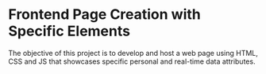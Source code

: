 # Frontend Page Creation with Specific Elements

The objective of this project is to develop and host a web page using HTML, CSS and JS that showcases specific personal and real-time data attributes.